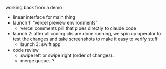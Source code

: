 working back from a demo:

- linear interface for main thing
- launch 1: “vercel preview environments”
  - vercel comments pill that pipes directly to claude code
- launch 2: after all coding clis are done running, we spin up operator to test the changes and take screenshots to make it easy to verify stuff
  - launch 3: swift app
- code review
  - swipe left or swipe right (order of changes)..
  - merge queue...?
